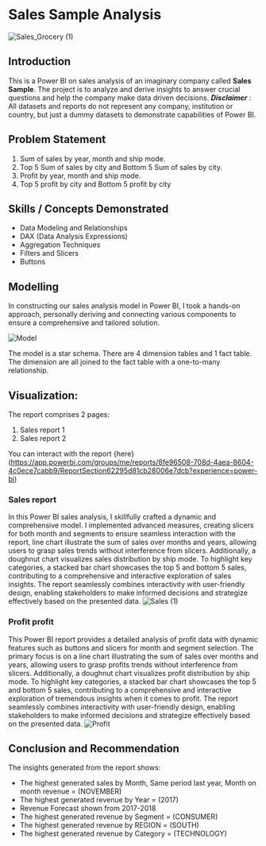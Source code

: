 # Sales Sample Analysis

![Sales_Grocery (1)](https://github.com/habeebsalaudeen/Sales-Sample-Analysis/assets/97491265/55a6ee42-4155-45f7-af9d-1fc626c24a6b)

## Introduction
This is a Power BI on sales analysis of an imaginary company called **Sales Sample**.
The project is to analyze and derive insights to answer crucial questions and help the company make data driven 
decisions.
**_Disclaimer_** : All datasets and reports do not represent any company, institution or country, but just a 
dummy datasets to demonstrate capabilities of Power BI.

## Problem Statement
1. Sum of sales by year, month and ship mode. 
2. Top 5 Sum of sales by city and Bottom 5 Sum of sales by city.
3. Profit  by year, month and ship mode.
4. Top 5 profit by city and Bottom 5 profit by city

## Skills / Concepts Demonstrated
- Data Modeling and Relationships
- DAX (Data Analysis Expressions)
- Aggregation Techniques
- Filters and Slicers
- Buttons

## Modelling
In constructing our sales analysis model in Power BI, I took a hands-on approach, personally deriving and connecting 
various components to ensure a comprehensive and tailored solution. 

![Model](https://github.com/habeebsalaudeen/Sales-Sample-Analysis/assets/97491265/7850110f-a587-48f4-a7ce-a1609219b3de)

The model is a star schema.
There are 4 dimension tables and 1 fact table. The dimension are all joined to the fact table with a one-to-many relationship.

## Visualization:

The report comprises 2 pages:
1. Sales report 1
2. Sales report 2

You can interact with the report {here} 
(https://app.powerbi.com/groups/me/reports/8fe96508-708d-4aea-8604-4c0ece7cabb9/ReportSection62295d81cb28006e7dcb?experience=power-bi)

### Sales report
In this Power BI sales analysis, I skillfully crafted a dynamic and comprehensive model. I implemented advanced measures, creating slicers for both month and segments to ensure seamless interaction with the report, line chart illustrate the sum of sales over months and years, allowing users to grasp sales trends without interference from slicers. Additionally, a doughnut chart visualizes sales distribution by ship mode. To highlight key categories, a stacked bar chart showcases the top 5 and bottom 5 sales, contributing to a comprehensive and interactive exploration of sales insights. The report seamlessly combines interactivity with user-friendly design, enabling stakeholders to make informed decisions and strategize effectively based on the presented data.
![Sales (1)](https://github.com/habeebsalaudeen/Sales-Sample-Analysis/assets/97491265/54493a37-a3f8-41f6-af64-0e5d846fd5c7)


### Profit profit
This Power BI report provides a detailed analysis of profit data with dynamic features such as buttons and slicers for month and segment selection. The primary focus is on a line chart illustrating the sum of sales over months and years, allowing users to grasp profits trends without interference from slicers. Additionally, a doughnut chart visualizes profit distribution by ship mode. To highlight key categories, a stacked bar chart showcases the top 5 and bottom 5 sales, contributing to a comprehensive and interactive exploration of tremendous insights when it comes to profit. The report seamlessly combines interactivity with user-friendly design, enabling stakeholders to make informed decisions and strategize effectively based on the presented data.
![Profit](https://github.com/habeebsalaudeen/Sales-Sample-Analysis/assets/97491265/3e83b7c2-4152-4f9e-a2bc-c25ff7b58f9a)


## Conclusion and Recommendation
The insights generated from the report shows:
- The highest generated sales by Month, Same period last year, Month on month revenue = (NOVEMBER)
- The highest generated revenue by Year = (2017)
- Revenue Forecast shown from 2017-2018
- The highest generated revenue by Segment = (CONSUMER)
- The highest generated revenue by REGION = (SOUTH)
- The highest generated revenue by Category = (TECHNOLOGY)
